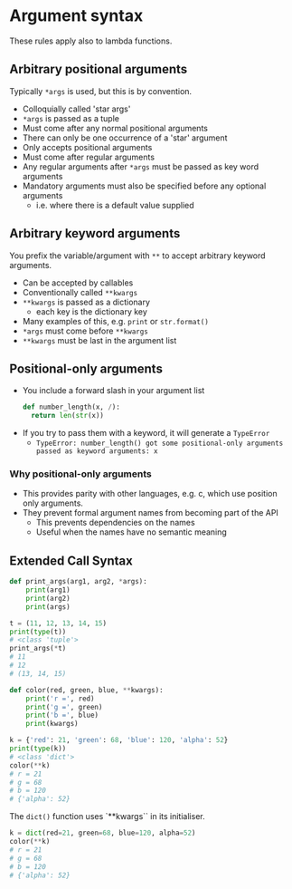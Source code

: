 # Argument syntax
These rules apply also to lambda functions.

## Arbitrary positional arguments
Typically `*args` is used, but this is by convention.
* Colloquially called 'star args'
* `*args` is passed as a tuple
* Must come after any normal positional arguments
* There can only be one occurrence of a 'star' argument
* Only accepts positional arguments
* Must come after regular arguments
* Any regular arguments after `*args` must be passed as key word arguments
* Mandatory arguments must also be specified before any optional arguments
    * i.e. where there is a default value supplied

## Arbitrary keyword arguments
You prefix the variable/argument with `**` to accept arbitrary keyword arguments.
* Can be accepted by callables
* Conventionally called `**kwargs`
* `**kwargs` is passed as a dictionary
    * each key is the dictionary key
* Many examples of this, e.g. `print` or `str.format()`
* `*args` must come before `**kwargs`
* `**kwargs` must be last in the argument list


## Positional-only arguments
* You include a forward slash in your argument list
    ```python
    def number_length(x, /):
      return len(str(x))
    ```
* If you try to pass them with a keyword, it will generate a `TypeError`
    * `TypeError: number_length() got some positional-only arguments passed as keyword arguments: x`

### Why positional-only arguments 
* This provides parity with other languages, e.g. c, which use position only arguments.
* They prevent formal argument names from becoming part of the API
    * This prevents dependencies on the names
    * Useful when the names have no semantic meaning
    

## Extended Call Syntax


```python
def print_args(arg1, arg2, *args):
    print(arg1)
    print(arg2)
    print(args)

t = (11, 12, 13, 14, 15)
print(type(t))
# <class 'tuple'>
print_args(*t)
# 11
# 12
# (13, 14, 15)
```

```python
def color(red, green, blue, **kwargs):
    print('r =', red)
    print('g =', green)
    print('b =', blue)
    print(kwargs)

k = {'red': 21, 'green': 68, 'blue': 120, 'alpha': 52}
print(type(k))
# <class 'dict'>
color(**k)
# r = 21
# g = 68
# b = 120
# {'alpha': 52}
```

The `dict()` function uses `**kwargs`` in its initialiser.
```python
k = dict(red=21, green=68, blue=120, alpha=52)
color(**k)
# r = 21
# g = 68
# b = 120
# {'alpha': 52}
```
